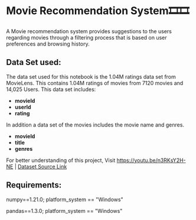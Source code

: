 # Movie Recommendation System🎞🎞
A Movie recommendation system provides suggestions to the users regarding movies through a filtering process that is based on user preferences and browsing history.

## Data Set used:
The data set used for this notebook is the 1.04M ratings data set from MovieLens. This contains 1.04M ratings of movies from 7120 movies and 14,025 Users. This data set includes:

* **movieId**
* **userId**
* **rating**

In addition a data set of the movies includes the movie name and genres.
* **movieId**
* **title**
* **genres**

For better understanding of this project, Visit https://youtu.be/n3RKsY2H-NE | [Dataset Source Link](https://grouplens.org/datasets/movielens/)

## Requirements:
numpy==1.21.0; platform_system == "Windows"

pandas==1.3.0; platform_system == "Windows"
